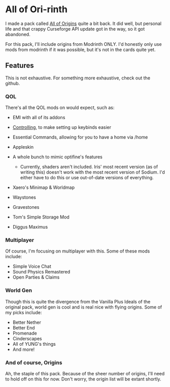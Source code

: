 # All of Ori-rinth
I made a pack called [All of Origins](https://legacy.curseforge.com/minecraft/modpacks/all-the-origins) quite a bit back. It did well, but personal life and that crappy Curseforge API update got in the way, so it got abandoned.

For this pack, I'll include origins from Modrinth ONLY. I'd honestly only use mods from modrinth if it was possible, but it's not in the cards quite yet.

## Features
This is not exhaustive. For something more exhaustive, check out the github.
### QOL
There's all the QOL mods on would expect, such as:
* EMI with all of its addons
* [Controlling](https://www.curseforge.com/minecraft/mc-mods/controlling), to make setting up keybinds easier
* Essential Commands, allowing for you to have a home via /home
* Appleskin
* A whole bunch to mimic optifine's features

    * Currently, shaders aren't included. Iris' most recent version (as of writing this) doesn't work with the most recent version of Sodium. I'd either have to do this or use out-of-date versions of everything.

* Xaero's Minimap & Worldmap
* Waystones
* Gravestones
* Tom's Simple Storage Mod
* Diggus Maximus

### Multiplayer
Of course, I'm focusing on multiplayer with this. Some of these mods include:
* Simple Voice Chat
* Sound Physics Remastered
* Open Parties & Claims

### World Gen
Though this is quite the divergence from the Vanilla Plus Ideals of the original pack, world gen is cool and is real nice with flying origins. Some of my picks include:
* Better Nether
* Better End
* Promenade
* Cinderscapes
* All of YUNG's things
* And more!

### And of course, Origins
Ah, the staple of this pack. Because of the sheer number of origins, I'll need to hold off on this for now. Don't worry, the origin list will be extant shortly.
